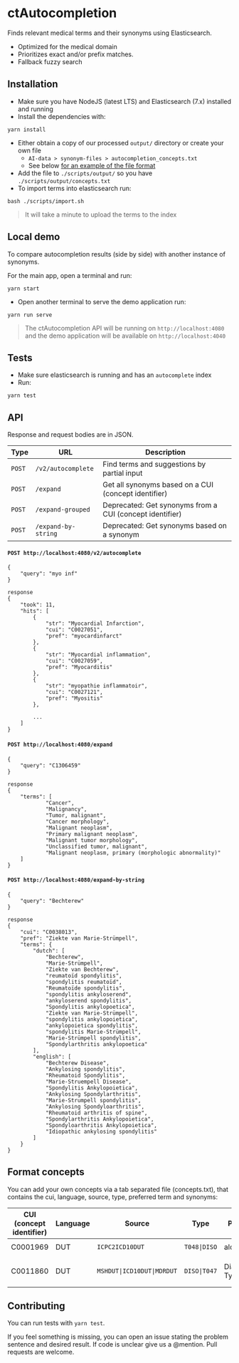 ctAutocompletion
================

Finds relevant medical terms and their synonyms using Elasticsearch.

* Optimized for the medical domain
* Prioritizes exact and/or prefix matches.
* Fallback fuzzy search

## Installation

* Make sure you have NodeJS (latest LTS) and Elasticsearch (7.x) installed and running
* Install the dependencies with:

```
yarn install
```

* Either obtain a copy of our processed `output/` directory or create your own file
    * `AI-data > synonym-files > autocompletion_concepts.txt`
    * See below [for an example of the file format](#format-concepts)
* Add the file to `./scripts/output/` so you have `./scripts/output/concepts.txt`
* To import terms into elasticsearch run:

```
bash ./scripts/import.sh
```

> It will take a minute to upload the terms to the index

## Local demo

To compare autocompletion results (side by side) with another instance of synonyms.

For the main app, open a terminal and run:

```
yarn start
```

* Open another terminal to serve the demo application run:

```
yarn run serve
```

> The ctAutocompletion API will be running on `http://localhost:4080` and the demo application will be available on `http://localhost:4040`


## Tests

* Make sure elasticsearch is running and has an `autocomplete` index
* Run:

```
yarn test
```

## API

Response and request bodies are in JSON.

Type | URL | Description |
---  | ------- | ----- |
`POST` | `/v2/autocomplete`  | Find terms and suggestions by partial input |
`POST` | `/expand`           | Get all synonyms based on a CUI (concept identifier)
`POST` | `/expand-grouped`   | Deprecated: Get synonyms from a CUI (concept identifier)
`POST` | `/expand-by-string` | Deprecated: Get synonyms based on a synonym


#### `POST http://localhost:4080/v2/autocomplete`

```
{
    "query": "myo inf"
}
```

```
response
{
    "took": 11,
    "hits": [
        {
            "str": "Myocardial Infarction",
            "cui": "C0027051",
            "pref": "myocardinfarct"
        },
        {
            "str": "Myocardial inflammation",
            "cui": "C0027059",
            "pref": "Myocarditis"
        },
        {
            "str": "myopathie inflammatoir",
            "cui": "C0027121",
            "pref": "Myositis"
        },

        ...
    ]
}
```

#### `POST http://localhost:4080/expand`

```
{
    "query": "C1306459"
}
```

```
response
{
    "terms": [
            "Cancer",
            "Malignancy",
            "Tumor, malignant",
            "Cancer morphology",
            "Malignant neoplasm",
            "Primary malignant neoplasm",
            "Malignant tumor morphology",
            "Unclassified tumor, malignant",
            "Malignant neoplasm, primary (morphologic abnormality)"
    ]
}
```

#### `POST http://localhost:4080/expand-by-string`

```
{
    "query": "Bechterew"
}
```

```
response
{
    "cui": "C0038013",
    "pref": "Ziekte van Marie-Strümpell",
    "terms": {
        "dutch": [
            "Bechterew",
            "Marie-Strümpell",
            "Ziekte van Bechterew",
            "reumatoïd spondylitis",
            "spondylitis reumatoïd",
            "Reumatoïde spondylitis",
            "spondylitis ankyloserend",
            "ankyloserend spondylitis",
            "Spondylitis ankylopoetica",
            "Ziekte van Marie-Strümpell",
            "spondylitis ankylopoietica",
            "ankylopoietica spondylitis",
            "spondylitis Marie-Strümpell",
            "Marie-Strümpell spondylitis",
            "Spondylarthritis ankylopoetica"
        ],
        "english": [
            "Bechterew Disease",
            "Ankylosing spondylitis",
            "Rheumatoid Spondylitis",
            "Marie-Struempell Disease",
            "Spondylitis Ankylopoietica",
            "Ankylosing Spondylarthritis",
            "Marie-Strumpell spondylitis",
            "Ankylosing Spondyloarthritis",
            "Rheumatoid arthritis of spine",
            "Spondylarthritis Ankylopoietica",
            "Spondyloarthritis Ankylopoietica",
            "Idiopathic ankylosing spondylitis"
        ]
    }
}
```

## Format concepts

You can add your own concepts via a tab separated file (concepts.txt), that contains the cui, language, source, type, preferred term and synonyms:

CUI (concept identifier) | Language | Source                   | Type        | Preferred term           | Synonyms
------------------------ | -------- | ------------------------ | ----------- | ------------------------ | ---------- 
C0001969                 |   DUT    | `ICPC2ICD10DUT`          | `T048\|DISO` | alcoholintoxicatie       | `Alcohol Gebruik\|Alcoholabuses`
C0011860                 |   DUT    | `MSHDUT\|ICD10DUT\|MDRDUT` | `DISO\|T047` | Diabetes Mellitus Type 2 | `Diabetes Mellitus Type 2\|Niet-insuline-afhankelijke Diabetes Mellitus\|DM2`

## Contributing

You can run tests with `yarn test`.

If you feel something is missing, you can open an issue stating the problem sentence and desired result. If code is unclear give us a @mention. Pull requests are welcome.
